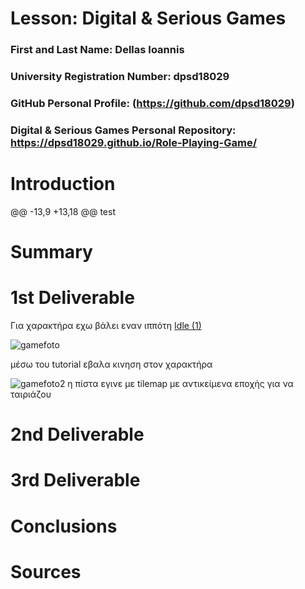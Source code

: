 # Lesson: Digital & Serious Games

### First and Last Name: Dellas Ioannis
### University Registration Number: dpsd18029
### GitHub Personal Profile: (https://github.com/dpsd18029)
### Digital & Serious Games Personal Repository: https://dpsd18029.github.io/Role-Playing-Game/

# Introduction

@@ -13,9 +13,18 @@ test

# Summary


# 1st Deliverable
Για χαρακτήρα  εχω βάλει εναν ιππότη
[Idle (1)](https://user-images.githubusercontent.com/117848254/201185260-6fe7c9d9-5ce4-4d93-8655-72bd66092591.png)

![gamefoto](https://user-images.githubusercontent.com/117848254/201187363-296431e5-7fb2-4c0d-8bcd-6aac61f358ee.jpg)

μέσω του tutorial εβαλα κινηση στον χαρακτήρα 

![gamefoto2](https://user-images.githubusercontent.com/117848254/201190604-5698b4c6-43a0-4d60-ad53-6a5cc9ae3bda.jpg)
η πίστα εγινε με tilemap με αντικείμενα εποχής για να ταιριάζου 


# 2nd Deliverable


# 3rd Deliverable 


# Conclusions


# Sources
